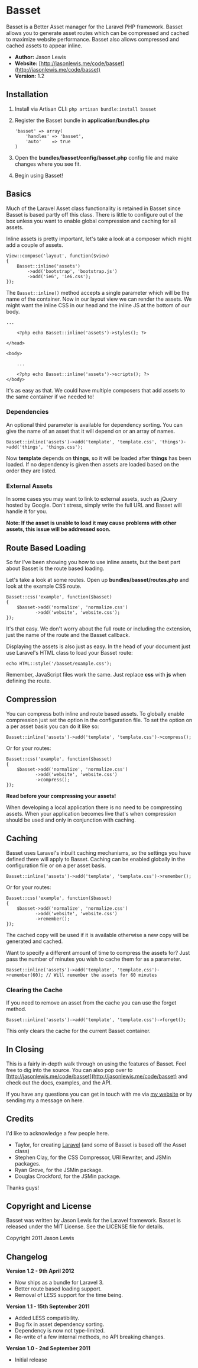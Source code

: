 # Basset

Basset is a Better Asset manager for the Laravel PHP framework. Basset allows you to generate asset routes which can be compressed and cached to maximize website performance. Basset also allows compressed and cached assets to appear inline.

- **Author:** Jason Lewis
- **Website:** [http://jasonlewis.me/code/basset](http://jasonlewis.me/code/basset)
- **Version:** 1.2

## Installation

1. Install via Artisan CLI: `php artisan bundle:install basset`
2. Register the Basset bundle in **application/bundles.php**

    ~~~~
    'basset' => array(
	    'handles' => 'basset',
	    'auto'	  => true
    )
    ~~~~

3. Open the **bundles/basset/config/basset.php** config file and make changes where you see fit.
4. Begin using Basset!

## Basics
Much of the Laravel Asset class functionality is retained in Basset since Basset is based partly off this class. There is little to configure out of the box unless you want to
enable global compression and caching for all assets.

Inline assets is pretty important, let's take a look at a composer which might add a couple of assets.

~~~~
View::compose('layout', function($view)
{
	Basset::inline('assets')
		->add('bootstrap', 'bootstrap.js')
		->add('ie6', 'ie6.css');
});
~~~~

The `Basset::inline()` method accepts a single parameter which will be the name of the container. Now in our layout view we can render the assets. We might want the inline CSS in our head and the inline JS at the bottom of our body.

~~~~
...

	<?php echo Basset::inline('assets')->styles(); ?>

</head>

<body>

	...

	<?php echo Basset::inline('assets')->scripts(); ?>
</body>
~~~~

It's as easy as that. We could have multiple composers that add assets to the same container if we needed to!

### Dependencies
An optional third parameter is available for dependency sorting. You can give the name of an asset that it will depend on or an array of names.

~~~~
Basset::inline('assets')->add('template', 'template.css', 'things')->add('things', 'things.css');
~~~~

Now **template** depends on **things**, so it will be loaded after **things** has been loaded.
If no dependency is given then assets are loaded based on the order they are listed.

### External Assets
In some cases you may want to link to external assets, such as jQuery hosted by Google. Don't stress, simply write the full URL and Basset will
handle it for you.

**Note: If the asset is unable to load it may cause problems with other assets, this issue will be addressed soon.**

## Route Based Loading
So far I've been showing you how to use inline assets, but the best part about Basset is the route based loading.

Let's take a look at some routes. Open up **bundles/basset/routes.php** and look at the example CSS route.

~~~~
Basset::css('example', function($basset)
{
	$basset->add('normalize', 'normalize.css')
		   ->add('website', 'website.css');
});
~~~~

It's that easy. We don't worry about the full route or including the extension, just the name of the route and the Basset callback.

Displaying the assets is also just as easy. In the head of your document just use Laravel's HTML class to load your Basset route:

~~~~
echo HTML::style('/basset/example.css');
~~~~

Remember, JavaScript files work the same. Just replace **css** with **js** when defining the route.

## Compression
You can compress both inline and route based assets. To globally enable compression just set the option in the configuration file. To set the option on a per asset basis you can do it like so:

~~~~
Basset::inline('assets')->add('template', 'template.css')->compress();
~~~~

Or for your routes:

~~~~
Basset::css('example', function($basset)
{
	$basset->add('normalize', 'normalize.css')
		   ->add('website', 'website.css')
		   ->compress();
});
~~~~

**Read before your compressing your assets!**

When developing a local application there is no need to be compressing assets. When your application becomes live that's when compression should be used and only in conjunction with caching.

## Caching
Basset uses Laravel's inbuilt caching mechanisms, so the settings you have defined there will apply to Basset. Caching can be enabled globally in the
configuration file or on a per asset basis.

~~~~
Basset::inline('assets')->add('template', 'template.css')->remember();
~~~~

Or for your routes:

~~~~
Basset::css('example', function($basset)
{
	$basset->add('normalize', 'normalize.css')
		   ->add('website', 'website.css')
		   ->remember();
});
~~~~

The cached copy will be used if it is available otherwise a new copy will be generated and cached.

Want to specify a different amount of time to compress the assets for? Just pass the number of minutes you wish to cache them for as a parameter.

~~~~
Basset::inline('assets')->add('template', 'template.css')->remember(60); // Will remember the assets for 60 minutes
~~~~

### Clearing the Cache
If you need to remove an asset from the cache you can use the forget method.


~~~~
Basset::inline('assets')->add('template', 'template.css')->forget();
~~~~

This only clears the cache for the current Basset container.

## In Closing
This is a fairly in-depth walk through on using the features of Basset. Feel free to dig into the source. You can also pop over to
[http://jasonlewis.me/code/basset](http://jasonlewis.me/code/basset) and check out the docs, examples, and the API.

If you have any questions you can get in touch with me via [my website](http://jasonlewis.me) or by sending my a message on here.

## Credits
I'd like to acknowledge a few people here.

- Taylor, for creating [Laravel](http://laravel.com) (and some of Basset is based off the Asset class)
- Stephen Clay, for the CSS Compressor, URI Rewriter, and JSMin packages.
- Ryan Grove, for the JSMin package.
- Douglas Crockford, for the JSMin package.

Thanks guys!

## Copyright and License
Basset was written by Jason Lewis for the Laravel framework.
Basset is released under the MIT License. See the LICENSE file for details.

Copyright 2011 Jason Lewis

## Changelog
**Version 1.2 - 9th April 2012**

- Now ships as a bundle for Laravel 3.
- Better route based loading support.
- Removal of LESS support for the time being.

**Version 1.1 - 15th September 2011**

- Added LESS compatibility.
- Bug fix in asset dependency sorting.
- Dependency is now not type-limited.
- Re-write of a few internal methods, no API breaking changes.

**Version 1.0 - 2nd September 2011**

- Initial release